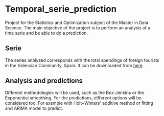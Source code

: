 # Temporal_serie_prediction

Project for the Statistics and Optimization subject of the Master in Data Science. The main objective of the project is to perform an analysis of a time serie and be able to do a prediction.

## Serie

The series analyzed corresponds with the total spendings of foreign tourists in the Valencian Community, Spain. It can be downloaded from [here](https://www.epdata.es/datos/turistas-internacionales-comunidad-autonoma/68/comunidad-valenciana/299).

## Analysis and predictions

Different methodologies will be used, such as the Box-Jenkins or the Exponential smoothing. For the predictions, different options will be considered too. For example with Holt−Winters' additive method or fitting and ARIMA model to predict.

